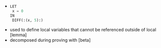 -
  ```commonlisp
  LET
   x = 0
  IN
   DIFF(:(x, 5):)	
  ```
- used to define local variables that cannot be referenced outside of local [lemma]
- decomposed during proving with [beta]
